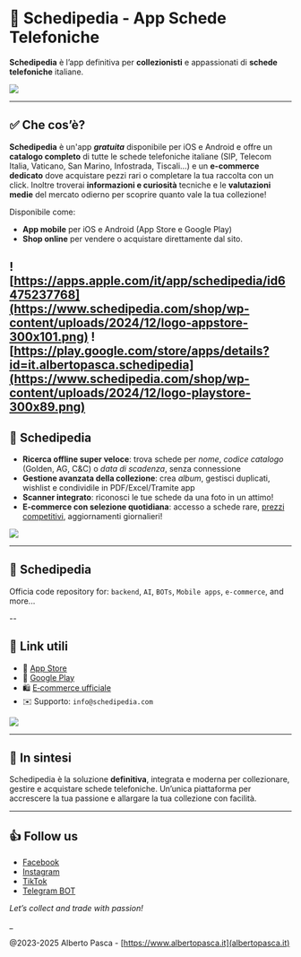 # 🎴 Schedipedia - App Schede Telefoniche

**Schedipedia** è l’app definitiva per **collezionisti** e appassionati di **schede telefoniche** italiane.

![](https://www.albertopasca.it/v9/images/app-schedipedia.png)

---

## ✅ Che cos’è?

**Schedipedia** è un'app ***gratuita*** disponibile per iOS e Android e offre un **catalogo completo** di tutte le schede telefoniche italiane (SIP, Telecom Italia, Vaticano, San Marino, Infostrada, Tiscali…) e un **e-commerce dedicato** dove acquistare pezzi rari o completare la tua raccolta con un click.
Inoltre troverai **informazioni e curiosità** tecniche e le **valutazioni medie** del mercato odierno per scoprire quanto vale la tua collezione!

Disponibile come:  
- **App mobile** per iOS e Android (App Store e Google Play)  
- **Shop online** per vendere o acquistare direttamente dal sito.  

![https://apps.apple.com/it/app/schedipedia/id6475237768](https://www.schedipedia.com/shop/wp-content/uploads/2024/12/logo-appstore-300x101.png)
![https://play.google.com/store/apps/details?id=it.albertopasca.schedipedia](https://www.schedipedia.com/shop/wp-content/uploads/2024/12/logo-playstore-300x89.png)
---

## 🚀 Schedipedia

- **Ricerca offline super veloce**: trova schede per *nome*, *codice catalogo* (Golden, AG, C&C) o *data di scadenza*, senza connessione
- **Gestione avanzata della collezione**: crea *album*, gestisci duplicati, wishlist e condividile in PDF/Excel/Tramite app
- **Scanner integrato**: riconosci le tue schede da una foto in un attimo!
- **E‑commerce con selezione quotidiana**: accesso a schede rare, [prezzi competitivi](https://shop.schedipedia.com/), aggiornamenti giornalieri!

![](https://is1-ssl.mzstatic.com/image/thumb/PurpleSource211/v4/04/ac/67/04ac6792-2d67-9c6c-ccc6-58060d6eed78/ss-01_copia.png/300x0w.jpg)

---

## 🚀 Schedipedia
Officia code repository for: `backend`, `AI`, `BOTs`, `Mobile apps`, `e-commerce`, and more...


--

## 🔗 Link utili

- 📱 [App Store](https://apps.apple.com/it/app/schedipedia/id6475237768)
- 📱 [Google Play](https://play.google.com/store/apps/details?id=it.albertopasca.schedipedia)
- 🛍️ [E‑commerce ufficiale](https://shop.schedipedia.com/)  
- ✉️ Supporto: `info@schedipedia.com`

![](https://www.schedipedia.com/shop/wp-content/uploads/2024/12/qrcode-with-logo-300x295.png)

---

## 📌 In sintesi

Schedipedia è la soluzione **definitiva**, integrata e moderna per collezionare, gestire e acquistare schede telefoniche. Un’unica piattaforma per accrescere la tua passione e allargare la tua collezione con facilità.

---

## 👍 Follow us
- [Facebook](https://www.facebook.com/profile.php?id=61562991808986)
- [Instagram](https://www.instagram.com/schedipedia.app/)
- [TikTok](https://www.tiktok.com/@schedipedia) 
- [Telegram BOT](https://t.me/schedipedia_bot)
 
*Let’s collect and trade with passion!*

_

@2023-2025 Alberto Pasca - [https://www.albertopasca.it](albertopasca.it)